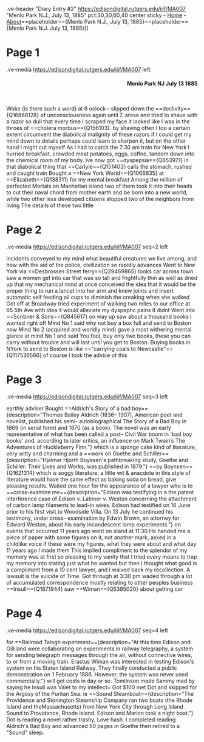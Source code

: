 .ve-header "Diary Entry #2" https://edisondigital.rutgers.edu/iiif/MA007 "Menlo Park N.J., July 13, 1885" pct:30,30,60,40 center sticky
    - [Home](/)
    - [About](/about)==placeholder=={Menlo Park N.J., July 13, 1885}==placeholder=={Menlo Park N.J. July 13, 1885}[]

# Page 1

.ve-media https://edisondigital.rutgers.edu/iiif/MA007 left

<div style="text-align: right"><h4>Menlo Park NJ July 13 1885</h4><br></div>

Woke (is there such a word) at 6 oclock—slipped down the ==declivity=={Q16868128} of unconsciousness again until 7. arose and tried to shave with a razor so dull that every time I scraped my face it looked like I was in the throes of ==cholera morbus=={Q156103}. by shaving often I too a certain extent circumvent the diabolical malignity of these razors if I could get my mind down to details perhaps could learn to sharpen it, but on the other hand I might cut myself As I had to catch the 7:30 am train for New York I hurried breakfast, crowded meat potatoes, eggs, coffee, tandem down into the chemical room of my body. Ive now got ==dyspepsia=={Q653971} in that diabolical thing that ==Carlyle=={Q151403} calls the stomach, rushed and caught train Bought a ==New York World=={Q1066835} at ==Elizabeth=={Q138311} for my mental breakfast Among the million of perfected Mortals on Manhattan island two of them took it into their heads to cut their naval chord from mother earth and be born into a new world, while two other less developed citizens stopped two of the neighbors from living The details of these two little 

# Page 2

.ve-media https://edisondigital.rutgers.edu/iiif/MA007 seq=2 left

incidents conveyed to my mind what beautiful creatures we live among, and how with the aid of the police, civilization so rapidly advances Went to New York via ==Desbrosses Street ferry=={Q29469865} tooks car across town saw a women get into car that was so tall and frightfully thin as well as dried up that my mechanical mind at once conceived the idea that it would be the proper thing to run a lancet into her arm and knew joints and insert automatic self feeding oil cups to diminish the creaking when she walked Got off at Broadway tried experiment of walking two miles to our office at 65 5th Ave with idea it would alleviate my dyspeptic pains It didnt Went into ==Scribner & Sons=={Q845617} on way up saw about a thousand books I wanted right off Mind No 1 said why not buy a box full and send to Boston now Mind No 2 (acquired and worldly mind) gave a most withering mental glance at mind No 1 and said You fool, buy only two books, these you can carry without trouble and will last until you get to Boston. Buying books in NYork to send to Boston is like =="carrying coals to Newcastle"=={Q117536566} of course I took the advice of this

# Page 3

.ve-media https://edisondigital.rutgers.edu/iiif/MA007 seq=3 left

earthly adviser Bought ==Aldrich's Story of a bad boy=={description="Thomas Bailey Aldrich (1836– 1907), American poet and novelist, published his semi- autobiographical The Story of a Bad Boy in 1869 (in serial form) and 1870 (as a book). The novel was an early representative of what has been called a post– Civil War boom in ‘bad boy books' and, according to later critics, an influence on Mark Twain’s The Adventures of Huckleberry Finn."}
which is a sponge cake kind of literature, very witty and charming and a ==work on Goethe and Schiller=={description="Hjalmar Hjorth Boyesen&#39;s pathbreaking study, Goethe and Schiller: Their Lives and Works, was published in 1879."} ==by Boynsen=={Q1621314} which is soggy literature, a little wit & anacdote in this style of literature would have the same effect as baking soda on bread, give pleasing results. Waited one hour for the appearance of a lawyer who is to ==cross-examine me=={description="Edison was testifying in a the patent interference case of Edison v. Latimer v. Weston concerning the attachment of carbon lamp filaments to lead-in wires. Edison had testified on 16 June prior to his first visit to Woodside Villa. On 13 July he continued his testimony, under cross- examination by Edwin Brown, an attorney for Edward Weston, about his early incandescent lamp experiments."} on events that occurred 11 years ago went on stand at 11:30 He handed me a piece of paper with some figures on it, not another mark, asked in a childlike voice if these were my figures, what they were about and what day 11 years ago I made them This implied compliment to the splendor of my memory was at first so pleasing to my vanity that I tried every means to trap my memory into stating just what he wanted but then I thought what good is a compliment from a 10 cent lawyer, and I waived back my recollection. A lawsuit is the suicide of Time. Got through at 3:30 pm waded through a lot of accumulated correspondence mostly relating to other peoples business ==Insull=={Q1871944} saw ==Wiman=={Q5385020} about getting car 

# Page 4

.ve-media https://edisondigital.rutgers.edu/iiif/MA007 seq=4 left

for ==Railroad Telegh experiment=={description="At this time Edison and Gilliland were collaborating on experiments in railway telegraphy, a system for sending telegraph messages through the air, without connective wires, to or from a moving train. Erastus Wiman was interested in testing Edison&#39;s system on his Staten Island Railway. They finally conducted a public demonstration on 1 February 1886. However, the system was never used commercially."} will get costs in day or so. Tomlinson made Sammy mad by saying he Insull was Valet to my intellect= Got $100 met Dot and skipped for the Argosy of the Puritan Sea: ie ==Sound Steamboat=={description="The Providence and Stonington Steamship Company ran two boats (the Rhode Island and theMassachusetts) from New York City through Long Island Sound to Providence, Rhode Island. Edison and Marion took a night boat."} Dot is reading a novel rather trashy, Love hash. I completed reading Aldrich's Bad Boy and advanced 50 pages in Goethe then retired to a "Sound" sleep.